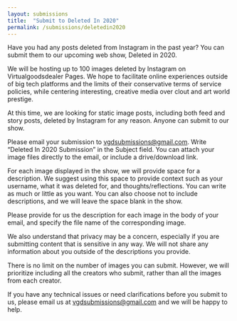```yaml
---
layout: submissions
title:  "Submit to Deleted In 2020"
permalink: /submissions/deletedin2020
---
```


Have you had any posts deleted from Instagram in the past year? You can submit them to our upcoming web show, Deleted in 2020. 

We will be hosting up to 100 images deleted by Instagram on Virtualgoodsdealer Pages.
We hope to facilitate online experiences outside of big tech platforms and the limits of their conservative terms of service policies, while centering interesting, creative media over clout and art world prestige.

At this time, we are looking for static image posts, including both feed and story posts, deleted by Instagram for any reason. Anyone can submit to our show.

Please email your submission to [vgdsubmissions@gmail.com](mailto:vgdsubmissions@gmail.com?subject=Deleted%20In%202020%20Submission). Write “Deleted In 2020 Submission” in the Subject field. You can attach your image files directly to the email, or include a drive/download link.

For each image displayed in the show, we will provide space for a description. We suggest using this space to provide context such as your username, what it was deleted for, and thoughts/reflections. You can write as much or little as you want. You can also choose not to include descriptions, and we will leave the space blank in the show.

Please provide for us the description for each image in the body of your email, and specify the file name of the corresponding image.

We also understand that privacy may be a concern, especially if you are submitting content that is sensitive in any way. We will not share any information about you outside of the descriptions you provide.

There is no limit on the number of images you can submit. However, we will prioritize including all the creators who submit, rather than all the images from each creator.

If you have any technical issues or need clarifications before you submit to us, please email us at [vgdsubmissions@gmail.com](mailto:vgdsubmissions@gmail.com?subject=Deleted%20In%202020%20Submission) and we will be happy to help.